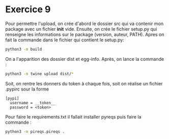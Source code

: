 # Exercice 9

Pour permettre l'upload, on crée d'abord le dossier src qui va contenir mon package avec un fichier __init__ vide.
Ensuite, on crée le fichier setup.py qui renseigne les informations sur le package (version, auteur, PATH).
Apres on fait la commande dans le fichier qui contient le setup.py:

```bash
python3 -m build
```
On a l'apparition des dossier dist et egg-info. Après, on lance la commande :

```bash
python3 -m twine upload dist/*
```

Soit, on rentre les donners du token à chaque fois, soit on réalise un fichier .pypirc sour la forme
```pypirc
[pypi]
  username = __token__
  password = <token>
```

Pour faire le requirements.txt il fallait installer pyreqs puis faire la commande :  
```bash
python3 -m pireqs.pireqs .
```